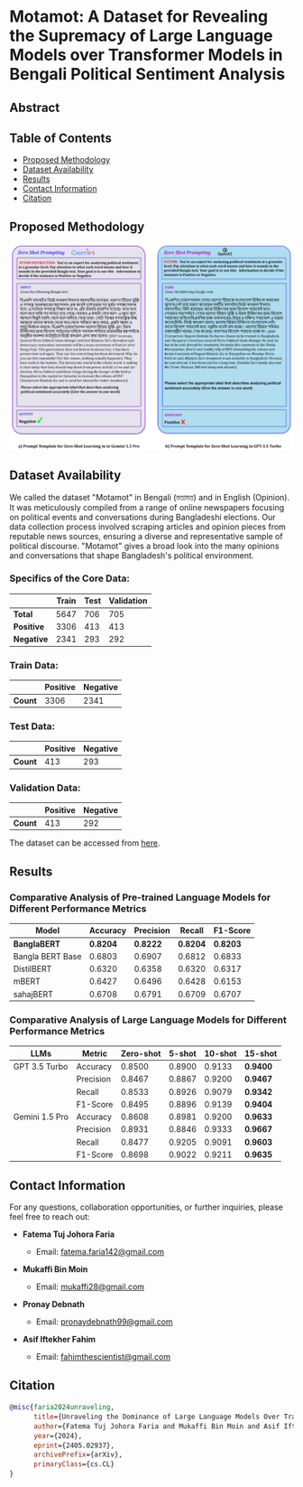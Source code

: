 # Motamot: A Dataset for Revealing the Supremacy of Large Language Models over Transformer Models in Bengali Political Sentiment Analysis

## Abstract


## Table of Contents
- [Proposed Methodology](#experimental-methodology)
- [Dataset Availability](#dataset-availability)
- [Results](#results)
- [Contact Information](#contact-information)
- [Citation](#citation)


## Proposed Methodology
![Methodology](political_diagram.jpg)

    
## Dataset Availability

We called the dataset "Motamot" in Bengali (মতামত) and in English (Opinion). It was meticulously compiled from a range of online newspapers focusing on political events and conversations during Bangladeshi elections. Our data collection process involved scraping articles and opinion pieces from reputable news sources, ensuring a diverse and representative sample of political discourse. "Motamot" gives a broad look into the many opinions and conversations that shape Bangladesh's political environment.

### Specifics of the Core Data:

|                  | Train | Test | Validation |
|------------------|-------|------|------------|
| **Total**        | 5647  | 706  | 705        |
| **Positive**     | 3306  | 413  | 413        |
| **Negative**     | 2341  | 293  | 292        |

### Train Data:

|           | Positive | Negative |
|-----------|----------|----------|
| **Count** | 3306     | 2341     |

### Test Data:

|           | Positive | Negative |
|-----------|----------|----------|
| **Count** | 413      | 293      |

### Validation Data:

|           | Positive | Negative |
|-----------|----------|----------|
| **Count** | 413      | 292      |

The dataset can be accessed from [here](https://data.mendeley.com/datasets/hdhnrrwdz2/1).




## Results
### Comparative Analysis of Pre-trained Language Models for Different Performance Metrics

| Model         | Accuracy | Precision | Recall  | F1-Score |
|---------------|----------|-----------|---------|----------|
| **BanglaBERT**| **0.8204** | **0.8222** | **0.8204** | **0.8203** |
| Bangla BERT Base | 0.6803 | 0.6907 | 0.6812 | 0.6833 |
| DistilBERT    | 0.6320   | 0.6358    | 0.6320  | 0.6317   |
| mBERT         | 0.6427   | 0.6496    | 0.6428  | 0.6153   |
| sahajBERT     | 0.6708   | 0.6791    | 0.6709  | 0.6707   |


### Comparative Analysis of Large  Language Models for Different Performance Metrics

| LLMs   | Metric    | Zero-shot | 5-shot | 10-shot | 15-shot |
|--------|-----------|-----------|--------|---------|---------|
| GPT 3.5 Turbo | Accuracy  | 0.8500    | 0.8900 | 0.9133  | **0.9400** |
|              | Precision | 0.8467    | 0.8867 | 0.9200  | **0.9467** |
|              | Recall    | 0.8533    | 0.8926 | 0.9079  | **0.9342** |
|              | F1-Score  | 0.8495    | 0.8896 | 0.9139  | **0.9404** |
| Gemini 1.5 Pro | Accuracy  | 0.8608    | 0.8981 | 0.9200  | **0.9633** |
|              | Precision | 0.8931    | 0.8846 | 0.9333  | **0.9667** |
|              | Recall    | 0.8477    | 0.9205 | 0.9091  | **0.9603** |
|              | F1-Score  | 0.8698    | 0.9022 | 0.9211  | **0.9635** |




## Contact Information

For any questions, collaboration opportunities, or further inquiries, please feel free to reach out:

- **Fatema Tuj Johora Faria**
  - Email: [fatema.faria142@gmail.com](mailto:fatema.faria142@gmail.com)

- **Mukaffi Bin Moin**
  - Email: [mukaffi28@gmail.com](mailto:mukaffi28@gmail.com)

- **Pronay Debnath**
  - Email: [pronaydebnath99@gmail.com](mailto:pronaydebnath99@gmail.com)
- **Asif Iftekher Fahim**
  - Email: [fahimthescientist@gmail.com](mailto:fahimthescientist@gmail.com)
    
## Citation

<!--If you find the dataset or the associated research work helpful, please consider citing our paper: -->

```bibtex
@misc{faria2024unraveling,
      title={Unraveling the Dominance of Large Language Models Over Transformer Models for Bangla Natural Language Inference: A Comprehensive Study}, 
      author={Fatema Tuj Johora Faria and Mukaffi Bin Moin and Asif Iftekher Fahim and Pronay Debnath and Faisal Muhammad Shah},
      year={2024},
      eprint={2405.02937},
      archivePrefix={arXiv},
      primaryClass={cs.CL}
} 


